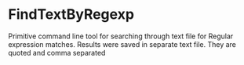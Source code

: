 FindTextByRegexp
================

Primitive command line tool for searching through text file for Regular expression matches. Results were saved in separate text file. They are quoted and comma separated
